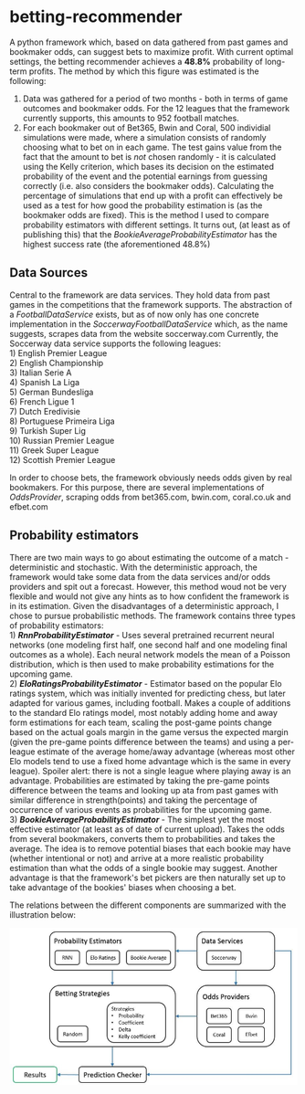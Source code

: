 # betting-recommender
A python framework which, based on data gathered from past games and bookmaker odds, can suggest bets to maximize profit. With current optimal settings, the betting recommender achieves a **48.8%** probability of long-term profits. The method by which this figure was estimated is the following:
  1) Data was gathered for a period of two months - both in terms of game outcomes and bookmaker odds. For the 12 leagues that the framework currently supports, this amounts to 952 football matches.
  2) For each bookmaker out of Bet365, Bwin and Coral, 500 individial simulations were made, where a simulation consists of randomly choosing what to bet on in each game. The test gains value from the fact that the amount to bet is *not* chosen randomly - it is calculated using the Kelly criterion, which bases its decision on the estimated probability of the event and the potential earnings from guessing correctly (i.e. also considers the bookmaker odds). Calculating the percentage of simulations that end up with a profit can effectively be used as a test for how good the probability estimation is (as the bookmaker odds are fixed). This is the method I used to compare probability estimators with different settings. It turns out, (at least as of publishing this) that the *BookieAverageProbabilityEstimator* has the highest success rate (the aforementioned 48.8%)

## Data Sources
  Central to the framework are data services. They hold data from past games in the competitions that the framework supports.
The abstraction of a *FootballDataService* exists, but as of now only has one concrete implementation in the *SoccerwayFootballDataService* which, as the name suggests, scrapes data from the website soccerway.com
  Currently, the Soccerway data service supports the following leagues:\
    1) English Premier League         
    2) English Championship               
    3) Italian Serie A                  
    4) Spanish La Liga                   
    5) German Bundesliga                  
    6) French Ligue 1                   
    7) Dutch Eredivisie  
    8) Portuguese Primeira Liga    
    9) Turkish Super Lig    
    10) Russian Premier League    
    11) Greek Super League    
    12) Scottish Premier League  
    
  In order to choose bets, the framework obviously needs odds given by real bookmakers. For this purpose, there are several implementations of *OddsProvider*, scraping odds from bet365.com, bwin.com, coral.co.uk and efbet.com
 
 ## Probability estimators
  There are two main ways to go about estimating the outcome of a match - deterministic and stochastic. With the deterministic approach, the framework would take some data from the data services and/or odds providers and spit out a forecast. However, this method woud not be very flexible and would not give any hints as to how confident the framework is in its estimation.
  Given the disadvantages of a deterministic approach, I chose to pursue probabilistic methods. The framework contains three types of probability estimators:\
    1) ***RnnProbabilityEstimator*** - Uses several pretrained recurrent neural networks (one modeling first half, one second half and one modeling final outcomes as a whole). Each neural network models the mean of a Poisson distribution, which is then used to make probability estimations for the upcoming game.\
    2) ***EloRatingsProbabilityEstimator*** - Estimator based on the popular Elo ratings system, which was initially invented for predicting chess, but later adapted for various games, including football. Makes a couple of additions to the standard Elo ratings model, most notably adding home and away form estimations for each team, scaling the post-game points change based on the actual goals margin in the game versus the expected margin (given the pre-game points difference between the teams) and using a per-league estimate of the average home/away advantage (whereas most other Elo models tend to use a fixed home advantage which is the same in every league). Spoiler alert: there is not a single league where playing away is an advantage. Probabilities are estimated by taking the pre-game points difference between the teams and looking up ata from past games with similar difference in strength(points) and taking the percentage of occurrence of various events as probabilities for the upcoming game.\
    3) ***BookieAverageProbabilityEstimator*** - The simplest yet the most effective estimator (at least as of date of current upload). Takes the odds from several bookmakers, converts them to probabilities and takes the average. The idea is to remove potential biases that each bookie may have (whether intentional or not) and arrive at a more realistic probability estimation than what the odds of a single bookie may suggest. Another advantage is that the framework's bet pickers are then naturally set up to take advantage of the bookies' biases when choosing a bet.
    
  The relations between the different components are summarized with the illustration below:
  
  
![Component Relations](/images/component-relations.jpg)

